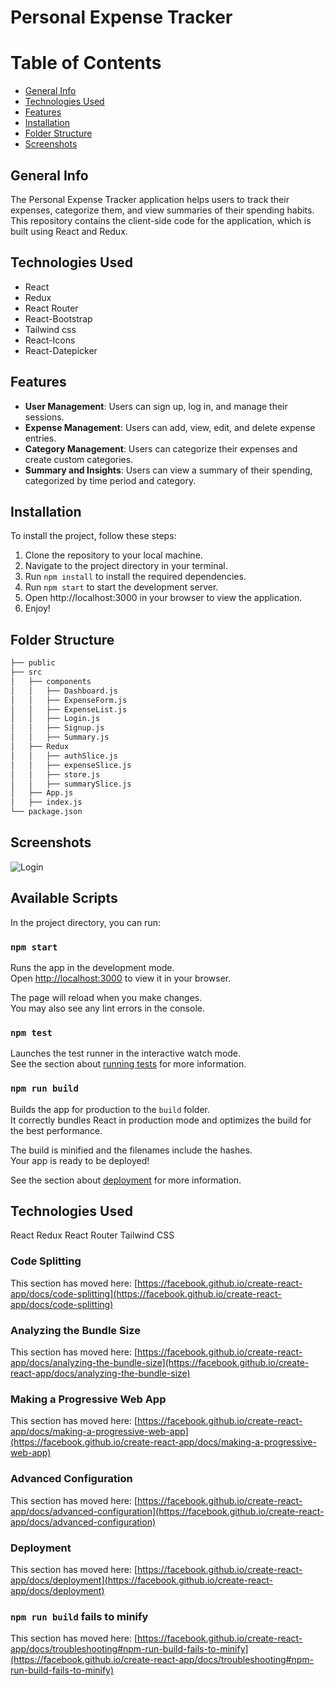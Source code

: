 # Personal Expense Tracker 

# Table of Contents
* [General Info](#general-information)
* [Technologies Used](#technologies-used)
* [Features](#features)
* [Installation](#installation)
* [Folder Structure](#folder)
* [Screenshots](#screenshots)


## General Info
The Personal Expense Tracker application helps users to track their expenses, categorize them, and view summaries of their spending habits. This repository contains the client-side code for the application, which is built using React and Redux.

## Technologies Used
* React
* Redux
* React Router
* React-Bootstrap
* Tailwind css
* React-Icons
* React-Datepicker


## Features
- **User Management**: Users can sign up, log in, and manage their sessions.
- **Expense Management**: Users can add, view, edit, and delete expense entries.
- **Category Management**: Users can categorize their expenses and create custom categories.
- **Summary and Insights**: Users can view a summary of their spending, categorized by time period and category.

## Installation 
To install the project, follow these steps:
1. Clone the repository to your local machine.
2. Navigate to the project directory in your terminal.
3. Run `npm install` to install the required dependencies.
4. Run `npm start` to start the development server.
5. Open http://localhost:3000 in your browser to view the application.
6. Enjoy!

## Folder Structure
```bash
├── public
├── src
│   ├── components
│   │   ├── Dashboard.js
│   │   ├── ExpenseForm.js
│   │   ├── ExpenseList.js
│   │   ├── Login.js
│   │   ├── Signup.js
│   │   ├── Summary.js
│   ├── Redux
│   │   ├── authSlice.js
│   │   ├── expenseSlice.js
│   │   ├── store.js
│   │   ├── summarySlice.js
│   ├── App.js
│   ├── index.js
└── package.json
```
## Screenshots
![Login](/Users/abhi/Superset/client/public/Expences.png)





## Available Scripts

In the project directory, you can run:

### `npm start`

Runs the app in the development mode.\
Open [http://localhost:3000](http://localhost:3000) to view it in your browser.

The page will reload when you make changes.\
You may also see any lint errors in the console.

### `npm test`

Launches the test runner in the interactive watch mode.\
See the section about [running tests](https://facebook.github.io/create-react-app/docs/running-tests) for more information.

### `npm run build`

Builds the app for production to the `build` folder.\
It correctly bundles React in production mode and optimizes the build for the best performance.

The build is minified and the filenames include the hashes.\
Your app is ready to be deployed!

See the section about [deployment](https://facebook.github.io/create-react-app/docs/deployment) for more information.



## Technologies Used

React
Redux
React Router
Tailwind CSS

### Code Splitting

This section has moved here: [https://facebook.github.io/create-react-app/docs/code-splitting](https://facebook.github.io/create-react-app/docs/code-splitting)

### Analyzing the Bundle Size

This section has moved here: [https://facebook.github.io/create-react-app/docs/analyzing-the-bundle-size](https://facebook.github.io/create-react-app/docs/analyzing-the-bundle-size)

### Making a Progressive Web App

This section has moved here: [https://facebook.github.io/create-react-app/docs/making-a-progressive-web-app](https://facebook.github.io/create-react-app/docs/making-a-progressive-web-app)

### Advanced Configuration

This section has moved here: [https://facebook.github.io/create-react-app/docs/advanced-configuration](https://facebook.github.io/create-react-app/docs/advanced-configuration)

### Deployment

This section has moved here: [https://facebook.github.io/create-react-app/docs/deployment](https://facebook.github.io/create-react-app/docs/deployment)

### `npm run build` fails to minify

This section has moved here: [https://facebook.github.io/create-react-app/docs/troubleshooting#npm-run-build-fails-to-minify](https://facebook.github.io/create-react-app/docs/troubleshooting#npm-run-build-fails-to-minify)
